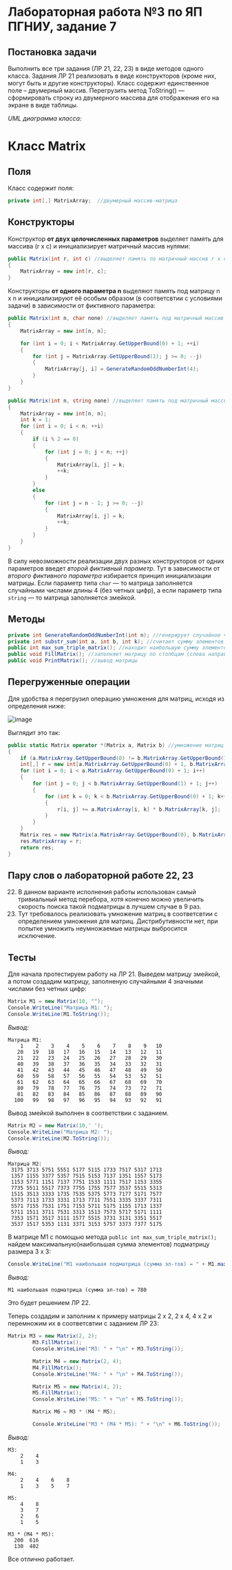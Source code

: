 # Лабораторная работа №3 по ЯП ПГНИУ, задание 7
## Постановка задачи
Выполнить все три задания (ЛР 21, 22, 23) в виде методов одного класса. Задания ЛР 21 реализовать в виде конструкторов (кроме них, могут быть и другие конструкторы). Класс содержит единственное поле – двумерный массив. Перегрузить метод ToString() — сформировать строку из двумерного массива для отображения его на экране в виде таблицы.


*UML диаграмма класса:*


# Класс Matrix
## Поля
Класс содержит поля:
```c#
private int[,] MatrixArray;  //двумерный массив-матрица
```

## Конструкторы
Конструктор **от двух целочисленных параметров** выделяет память для массива (r x c) и инициализирует матричный массив нулями:

```c#
public Matrix(int r, int c) //выделяет память по матричный массив r x c
{
    MatrixArray = new int[r, c];
}
```

Конструкторы **от одного параметра n** выделяют память под матрицу n x n и инициализируют её особым образом (в соответсвтии с условиями задачи) в зависимости от фиктивного параметра:

```c#
public Matrix(int n, char none) //выделяет память под матричный массив n x n и заполняет массив случайными числами длины 4, состоящими из нечетных цифр
{
    MatrixArray = new int[n, n];

    for (int i = 0; i < MatrixArray.GetUpperBound(0) + 1; ++i)
    {
        for (int j = MatrixArray.GetUpperBound(1); j >= 0; --j)
        {
            MatrixArray[j, i] = GenerateRandomOddNumberInt(4);
        }
    }
}

public Matrix(int n, string none) //выделяет память под матричный массив n x n и заполняет его змейкой по возрастанию от левого верхнего угла (вправо)
{
    MatrixArray = new int[n, n];
    int k = 1;
    for (int i = 0; i < n; ++i)
    {
        if (i % 2 == 0)
        {
            for (int j = 0; j < n; ++j)
            {
                MatrixArray[i, j] = k;
                ++k;
            }
        }
        else
        {
            for (int j = n - 1; j >= 0; --j)
            {
                MatrixArray[i, j] = k;
                ++k;
            }
        }
    }
}
```

В силу невозможности реализации двух разных конструкторов от одних параметров введет *второй фиктивный параметр*. Тут в зависимости от *второго фиктивного параметра* избирается принцип инициализации матрицы. Если параметр типа ```char``` &mdash; то матрица заполняется случайными числами длины 4 (без четных цифр), а если параметр типа ```string``` &mdash; то матрица заполняется змейкой. 

## Методы
```c#
private int GenerateRandomOddNumberInt(int n); //генерирует случайное число длины n состоящее из нечетных цифр;
private int substr_sum(int a, int b, int k); //считает сумму элементов [a,b] k-ой подстроки в матрице
public int max_sum_triple_matrix(); //находит наибольшую сумму элементов подматрицы 3 x 3
public void FillMatrix(); //заполняет матрицу по столбцам (слева направо) и по строкам (сверху вниз)
public void PrintMatrix(); //вывод матрицы
```

## Перегруженные операции
Для удобства я перегрузил операцию умножения для матриц, исходя из определения ниже:

![image](https://sun9-83.userapi.com/impg/m3W7s1KXC37jl02rtzKSucq5-5wgPE4qKDsVWQ/joTBgHwLSs4.jpg?size=1280x776&quality=96&sign=59180f86417592438d4769aa243d524f&type=album)

Выглядит это так:

```c#
public static Matrix operator *(Matrix a, Matrix b) //умножение матриц
{
    if (a.MatrixArray.GetUpperBound(0) != b.MatrixArray.GetUpperBound(1)) throw new Exception("Can not multiply");
    int[,] r = new int[a.MatrixArray.GetUpperBound(0) + 1, b.MatrixArray.GetUpperBound(1) + 1];
    for (int i = 0; i < a.MatrixArray.GetUpperBound(0) + 1; i++)
    {
        for (int j = 0; j < b.MatrixArray.GetUpperBound(1) + 1; j++)
        {
            for (int k = 0; k < b.MatrixArray.GetUpperBound(0) + 1; k++)
            {
                r[i, j] += a.MatrixArray[i, k] * b.MatrixArray[k, j];
            }
        }
    }
    Matrix res = new Matrix(a.MatrixArray.GetUpperBound(0), b.MatrixArray.GetUpperBound(1));
    res.MatrixArray = r;
    return res;
}
```

## Пару слов о лабораторной работе 22, 23
22. В данном варианте исполнения работы использован самый тривиальный метод перебора, хотя конечно можно увеличить скорость поиска такой подматрицы в лучшем случае в 9 раз. 
23. Тут требовалось реализовать умножение матриц в соответсвтии с определением умножения для матриц. Дистрибутивности нет, при попытке умножить неумножаемые матрицы выбросится исключение. 

## Тесты
Для начала протестируем работу на ЛР 21. Выведем матрицу змейкой, а потом создадим матрицу, заполненую случайными 4 значными числами без четных цифр:

```c#
Matrix M1 = new Matrix(10, "");
Console.WriteLine("Матрица M1: ");
Console.WriteLine(M1.ToString());
```

*Вывод:*

```
Матрица M1: 
    1    2    3    4    5    6    7    8    9   10
   20   19   18   17   16   15   14   13   12   11
   21   22   23   24   25   26   27   28   29   30
   40   39   38   37   36   35   34   33   32   31
   41   42   43   44   45   46   47   48   49   50
   60   59   58   57   56   55   54   53   52   51
   61   62   63   64   65   66   67   68   69   70
   80   79   78   77   76   75   74   73   72   71
   81   82   83   84   85   86   87   88   89   90
  100   99   98   97   96   95   94   93   92   91
```
Вывод змейкой выполнен в соответствии с заданием.

```c#
Matrix M2 = new Matrix(10,' ');
Console.WriteLine("Матрица M2: ");
Console.WriteLine(M2.ToString());
```
*Вывод:*
```
Матрица M2: 
 3175 3713 5751 5551 5177 5115 1733 7517 5317 1713
 1357 1155 3377 5357 7515 5153 7137 1351 1557 5173
 1153 5771 1151 7137 7751 1533 1111 7517 1153 3355
 7735 5511 5517 7373 7755 1755 7577 3537 5515 5313
 1515 3513 3333 1735 7535 5375 5773 7177 5171 7577
 5373 7113 1733 3331 1713 7711 7551 3335 3337 7311
 5571 7155 7531 1751 7153 5711 5175 1155 1713 1337
 5711 1511 3711 7531 3313 1513 7573 5717 5171 1111
 7353 1571 3517 3111 1577 5515 3731 3131 3351 5517
 3537 1517 5353 1131 3371 3153 5757 3373 7377 5175
```

В матрице M1 с помощью метода ```public int max_sum_triple_matrix();``` найдем максимальную(наибольшая сумма элементов) подматрицу размера 3 х 3: 

```c#
Console.WriteLine("M1 наибольшая подматрица (сумма эл-тов) = " + M1.max_sum_triple_matrix());
```
*Вывод:*

```
M1 наибольшая подматрица (сумма эл-тов) = 780
```

Это будет решением ЛР 22.

Теперь создадим и заполним к примеру матрицы 2 x 2, 2 x 4, 4 x 2 и перемножим их в соответсвтии с заданием ЛР 23:
```c#
Matrix M3 = new Matrix(2, 2);
        M3.FillMatrix();
        Console.WriteLine("M3: " + "\n" + M3.ToString());

        Matrix M4 = new Matrix(2, 4);
        M4.FillMatrix();
        Console.WriteLine("M4: " + "\n" + M4.ToString());

        Matrix M5 = new Matrix(4, 2);
        M5.FillMatrix();
        Console.WriteLine("M5: " + "\n" + M5.ToString());

        Matrix M6 = M3 * (M4 * M5);

        Console.WriteLine("M3 * (M4 * M5): " + "\n" + M6.ToString());
```
*Вывод:*
```
M3: 
    2    4
    1    3
    
M4:
    2    4    6    8
    1    3    5    7
    
M5: 
    4    8
    3    7
    2    6
    1    5
    
M3 * (M4 * M5): 
  200  616
  130  402
```

Все отлично работает.
